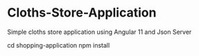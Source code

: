 # Cloths-Store-Application
Simple cloths store application using Angular 11 and Json Server

cd shopping-application
npm install
